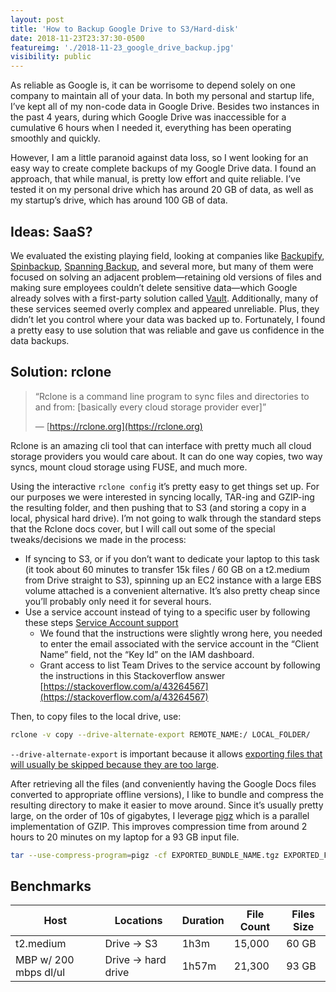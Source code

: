 ```yaml
---
layout: post
title: 'How to Backup Google Drive to S3/Hard-disk'
date: 2018-11-23T23:37:30-0500
featureimg: './2018-11-23_google_drive_backup.jpg'
visibility: public
---
```


As reliable as Google is, it can be worrisome to depend solely on one company to maintain all of your data. In both my personal and startup life, I’ve kept all of my non-code data in Google Drive. Besides two instances in the past 4 years, during which Google Drive was inaccessible for a cumulative 6 hours when I needed it, everything has been operating smoothly and quickly.

However, I am a little paranoid against data loss, so I went looking for an easy way to create complete backups of my Google Drive data. I found an approach, that while manual, is pretty low effort and quite reliable. I’ve tested it on my personal drive which has around 20 GB of data, as well as my startup’s drive, which has around 100 GB of data.<!--break-->

## Ideas: SaaS?

We evaluated the existing playing field, looking at companies like [Backupify](https://www.backify.com), [Spinbackup](www.spinbackup.com), [Spanning Backup](https://spanning.com/products/google-apps-backup/), and several more, but many of them were focused on solving an adjacent problem—retaining old versions of files and making sure employees couldn’t delete sensitive data—which Google already solves with a first-party solution called [Vault](https://gsuite.google.com/products/vault/). Additionally, many of these services seemed overly complex and appeared unreliable. Plus, they didn’t let you control where your data was backed up to. Fortunately, I found a pretty easy to use solution that was reliable and gave us confidence in the data backups.

## Solution: rclone

> “Rclone is a command line program to sync files and directories to and from: [basically every cloud storage provider ever]”
>
> — [https://rclone.org](https://rclone.org)

Rclone is an amazing cli tool that can interface with pretty much all cloud storage providers you would care about. It can do one way copies, two way syncs, mount cloud storage using FUSE, and much more.

Using the interactive `rclone config` it’s pretty easy to get things set up. For our purposes we were interested in syncing locally, TAR-ing and GZIP-ing the resulting folder, and then pushing that to S3 (and storing a copy in a local, physical hard drive). I’m not going to walk through the standard steps that the Rclone docs cover, but I will call out some of the special tweaks/decisions we made in the process:

- If syncing to S3, or if you don’t want to dedicate your laptop to this task (it took about 60 minutes to transfer 15k files / 60 GB on a t2.medium from Drive straight to S3), spinning up an EC2 instance with a large EBS volume attached is a convenient alternative. It’s also pretty cheap since you’ll probably only need it for several hours.
- Use a service account instead of tying to a specific user by following these steps [Service Account support](https://rclone.org/drive/#service-account-support)
  - We found that the instructions were slightly wrong here, you needed to enter the email associated with the service account in the “Client Name” field, not the “Key Id” on the IAM dashboard.
  - Grant access to list Team Drives to the service account by following the instructions in this Stackoverflow answer [https://stackoverflow.com/a/43264567](https://stackoverflow.com/a/43264567)

Then, to copy files to the local drive, use:

```sh
rclone -v copy --drive-alternate-export REMOTE_NAME:/ LOCAL_FOLDER/
```

`--drive-alternate-export` is important because it allows [exporting files that will usually be skipped because they are too large](https://rclone.org/drive/#drive-alternate-export).

After retrieving all the files (and conveniently having the Google Docs files converted to appropriate offline versions), I like to bundle and compress the resulting directory to make it easier to move around. Since it’s usually pretty large, on the order of 10s of gigabytes, I leverage [pigz](https://zlib.net/pigz/) which is a parallel implementation of GZIP. This improves compression time from around 2 hours to 20 minutes on my laptop for a 93 GB input file.

```sh
tar --use-compress-program=pigz -cf EXPORTED_BUNDLE_NAME.tgz EXPORTED_FOLDER/
```

## Benchmarks

| Host                  | Locations          | Duration | File Count | Files Size |
| --------------------- | ------------------ | -------- | ---------- | ---------- |
| t2.medium             | Drive → S3         | 1h3m     | 15,000     | 60 GB      |
| MBP w/ 200 mbps dl/ul | Drive → hard drive | 1h57m    | 21,300     | 93 GB      |
